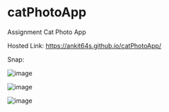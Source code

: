 # catPhotoApp
Assignment Cat Photo App

Hosted Link: https://ankit64s.github.io/catPhotoApp/

Snap:

![image](https://github.com/Ankit64s/catPhotoApp/assets/44794402/cc07b7fe-12d2-4d1f-bf91-0361347e8d33)

![image](https://github.com/Ankit64s/catPhotoApp/assets/44794402/f9ab06af-df84-4a04-91b4-a8ee0759ca0d)

![image](https://github.com/Ankit64s/catPhotoApp/assets/44794402/a0c93e5b-91ac-4782-93ae-a232bcae0d01)


